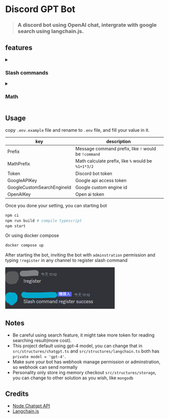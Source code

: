# Discord GPT Bot
> ### A discord bot using OpenAI chat, intergrate with google search using langchain.js.
> 
## features
<details>
   <summary>
   
   ### Slash commands

   </summary>
   
* gpt talk: `/gpt talk [message] [personality] [setting]`

   | personality without thumbnail  |
   |---|
  ![gpttalk](./docs/gpttalk.png)

   | personality with thumbnail(using webhook to response) |
   |---|
  ![gpttalkthumbnail](./docs/gpttalkthumbnail.png)
  
* gpt searchtalk: `/gpt searchtalk [message] [personality] [setting]`
  
  ![searchtalk.png](./docs/gptsearchtalk.png)
 
* gpt gettalksetting: `/gpt gettalksetting [name]`

* gpt settalksetting: `/gpt settalksetting [name] [personality] ([thumbnail])`
  
  ![setsetting.png](./docs/gptsetsettingandtalk.png)

* gpt image(using dell.e2): `/gpt image [prompt] ([size])`
</details>
<details>
   <summary>
   
   ### Math

   </summary>
   
* math: `/math [expression]`
  ![calc](./docs/math.png)
</details>

## Usage

copy `.env.example` file and rename to `.env` file, and fill your value in it.

|key | description|
|---|---|
|Prefix| Message command prefix, like `!` would be `!command`|
|MathPrefix| Math calculate prefix, like `%` would be `%1+1*3/2` |
|Token| Discord bot token |
|GoogleAPIKey|Google api access token|
|GoogleCustomSearchEngineId| Google custom engine id |
|OpenAIKey| Open ai token |

Once you done your setting, you can starting bot

```bash
npm ci
npm run build # compile typescript
npm start
```
Or using docker compose
```bash
docker compose up
```

After starting the bot, inviting the bot with `adminstration` permission and typing `!register` in any channel to register slash command

![registercommand](./docs/registercommand.png)

## Notes
- Be careful using search feature, it might take more token for reading searching result(more cost).
- This project default using gpt-4 model, you can change that in `src/structures/chatgpt.ts` and `src/structures/langchain.ts` both has `private model = 'gpt-4'`.
- Make sure your bot has webhook manage permission or adminstration, so webhook can send normally
- Personality only store ing memory checkout `src/structures/storage`, you can change to other solution as you wish, like `mongodb`

## Credits
- [Node Chatgpt API](https://github.com/transitive-bullshit/chatgpt-api)
- [Langchain.js](https://github.com/hwchase17/langchainjs)

